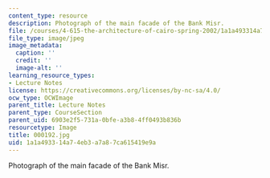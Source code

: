 ```yaml
---
content_type: resource
description: Photograph of the main facade of the Bank Misr.
file: /courses/4-615-the-architecture-of-cairo-spring-2002/1a1a493314a74eb3a7a87ca615419e9a_000192.jpg
file_type: image/jpeg
image_metadata:
  caption: ''
  credit: ''
  image-alt: ''
learning_resource_types:
- Lecture Notes
license: https://creativecommons.org/licenses/by-nc-sa/4.0/
ocw_type: OCWImage
parent_title: Lecture Notes
parent_type: CourseSection
parent_uid: 6903e2f5-731a-0bfe-a3b8-4ff0493b836b
resourcetype: Image
title: 000192.jpg
uid: 1a1a4933-14a7-4eb3-a7a8-7ca615419e9a
---
```

Photograph of the main facade of the Bank Misr.